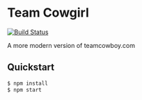 # Team Cowgirl

[![Build Status](https://travis-ci.org/smoak/teamcowgirl.svg?branch=master)](https://travis-ci.org/smoak/teamcowgirl)

A more modern version of teamcowboy.com

## Quickstart

```bash
$ npm install
$ npm start
```
